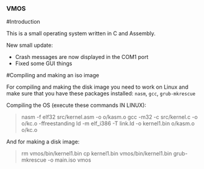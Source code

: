 ### VMOS

#Introduction

This is a small operating system written in C and Assembly.

New small update:
- Crash messages are now displayed in the COM1 port
- Fixed some GUI things

#Compiling and making an iso image

For compiling and making the disk image you need to work on Linux and make sure that you have these packages installed: `nasm`, `gcc`, `grub-mkrescue`

Compiling the OS (execute these commands IN LINUX):
> nasm -f elf32 src/kernel.asm -o o/kasm.o
> gcc -m32 -c src/kernel.c -o o/kc.o -ffreestanding
> ld -m elf_i386 -T link.ld -o kernel1.bin o/kasm.o o/kc.o


And for making a disk image:
> rm vmos/bin/kernel1.bin
> cp kernel1.bin vmos/bin/kernel1.bin
> grub-mkrescue -o main.iso vmos
